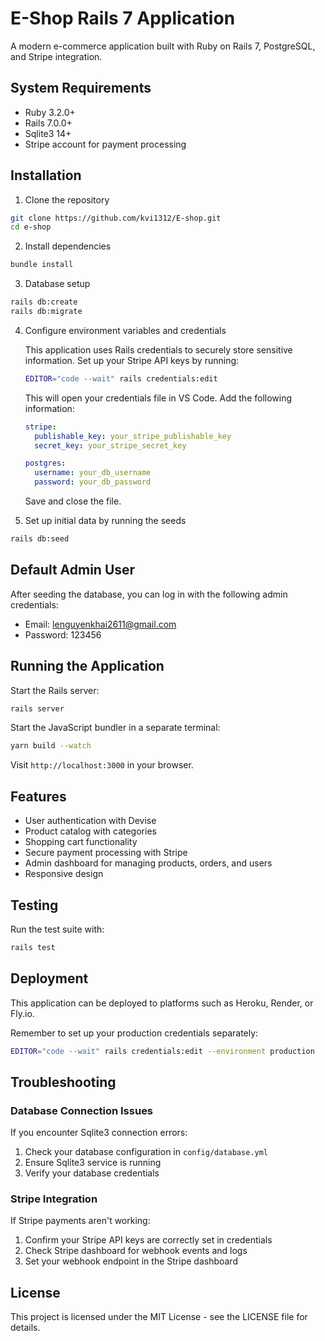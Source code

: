 # E-Shop Rails 7 Application

A modern e-commerce application built with Ruby on Rails 7, PostgreSQL, and Stripe integration.

## System Requirements

* Ruby 3.2.0+
* Rails 7.0.0+
* Sqlite3 14+
* Stripe account for payment processing

## Installation

1. Clone the repository
```bash
git clone https://github.com/kvi1312/E-shop.git
cd e-shop
```

2. Install dependencies
```bash
bundle install
```

3. Database setup
```bash
rails db:create
rails db:migrate
```

4. Configure environment variables and credentials

   This application uses Rails credentials to securely store sensitive information. Set up your Stripe API keys by running:

   ```bash
   EDITOR="code --wait" rails credentials:edit
   ```

   This will open your credentials file in VS Code. Add the following information:

   ```yaml
   stripe:
     publishable_key: your_stripe_publishable_key
     secret_key: your_stripe_secret_key
   
   postgres:
     username: your_db_username
     password: your_db_password
   ```

   Save and close the file.

5. Set up initial data by running the seeds
```bash
rails db:seed
```

## Default Admin User

After seeding the database, you can log in with the following admin credentials:

* Email: lenguyenkhai2611@gmail.com
* Password: 123456

## Running the Application

Start the Rails server:
```bash
rails server
```

Start the JavaScript bundler in a separate terminal:
```bash
yarn build --watch
```

Visit `http://localhost:3000` in your browser.

## Features

* User authentication with Devise
* Product catalog with categories
* Shopping cart functionality
* Secure payment processing with Stripe
* Admin dashboard for managing products, orders, and users
* Responsive design

## Testing

Run the test suite with:
```bash
rails test
```

## Deployment

This application can be deployed to platforms such as Heroku, Render, or Fly.io.

Remember to set up your production credentials separately:
```bash
EDITOR="code --wait" rails credentials:edit --environment production
```

## Troubleshooting

### Database Connection Issues

If you encounter Sqlite3 connection errors:
1. Check your database configuration in `config/database.yml`
2. Ensure Sqlite3 service is running
3. Verify your database credentials

### Stripe Integration

If Stripe payments aren't working:
1. Confirm your Stripe API keys are correctly set in credentials
2. Check Stripe dashboard for webhook events and logs
3. Set your webhook endpoint in the Stripe dashboard

## License

This project is licensed under the MIT License - see the LICENSE file for details.